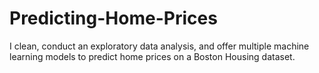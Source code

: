 # Predicting-Home-Prices
I clean, conduct an exploratory data analysis, and offer multiple machine learning models to predict home prices on a Boston Housing dataset.
